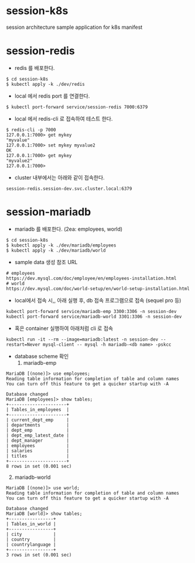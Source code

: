 # session-k8s
session architecture sample application for k8s manifest

# session-redis
- redis 를 배포한다.
```
$ cd session-k8s
$ kubectl apply -k ./dev/redis
```
- local 에서 redis port 를 연결한다.
```
$ kubectl port-forward service/session-redis 7000:6379
```
- local 에서 redis-cli 로 접속하여 테스트 한다.
```
$ redis-cli -p 7000
127.0.0.1:7000> get mykey
"myvalue"
127.0.0.1:7000> set mykey myvalue2
OK
127.0.0.1:7000> get mykey
"myvalue2"
127.0.0.1:7000> 
```
- cluster 내부에서는 아래와 같이 접속한다.
```
session-redis.session-dev.svc.cluster.local:6379
```

# session-mariadb
- mariadb 를 배포한다. (2ea: employees, world)
```
$ cd session-k8s
$ kubectl apply -k ./dev/mariadb/employees
$ kubectl apply -k ./dev/mariadb/world
```

- sample data 생성 참조 URL
```
# employees
https://dev.mysql.com/doc/employee/en/employees-installation.html
# world
https://dev.mysql.com/doc/world-setup/en/world-setup-installation.html
```

- local에서 접속 시,, 아래 실행 후, db 접속 프로그램으로 접속 (sequel pro 등)
```
kubectl port-forward service/mariadb-emp 3300:3306 -n session-dev
kubectl port-forward service/mariadb-world 3301:3306 -n session-dev
```
- 혹은 container 실행하여 아래처럼 cli 로 접속
```
kubectl run -it --rm --image=mariadb:latest -n session-dev --restart=Never mysql-client -- mysql -h mariadb-<db name> -pskcc
```

- database scheme 확인
  1. mariadb-emp
```
MariaDB [(none)]> use employees;
Reading table information for completion of table and column names
You can turn off this feature to get a quicker startup with -A

Database changed
MariaDB [employees]> show tables;
+----------------------+
| Tables_in_employees  |
+----------------------+
| current_dept_emp     |
| departments          |
| dept_emp             |
| dept_emp_latest_date |
| dept_manager         |
| employees            |
| salaries             |
| titles               |
+----------------------+
8 rows in set (0.001 sec)
```

  2. mariadb-world
```
MariaDB [(none)]> use world;
Reading table information for completion of table and column names
You can turn off this feature to get a quicker startup with -A

Database changed
MariaDB [world]> show tables;
+-----------------+
| Tables_in_world |
+-----------------+
| city            |
| country         |
| countrylanguage |
+-----------------+
3 rows in set (0.001 sec)
```
